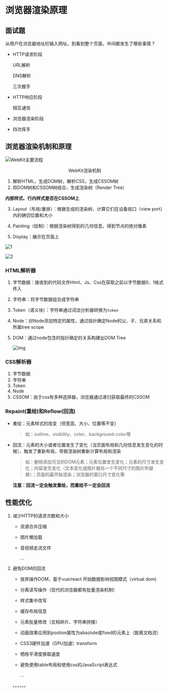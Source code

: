 # 	浏览器渲染原理

## 面试题

从用户在浏览器地址栏输入网址，到看到整个页面，中间都发生了哪些事情 ?

* HTTP请求阶段

  URL解析

  DNS解析

  三次握手

* HTTP响应阶段

  相互通信

* 浏览器渲染阶段

* 四次挥手

## 浏览器渲染机制和原理

![WebKit主要流程](https://user-gold-cdn.xitu.io/2018/10/31/166c94f06bc75fcd?imageView2/0/w/1280/h/960/format/webp/ignore-error/1)

<center>WebKit渲染机制</center>

1. 解析HTML，生成DOM树，解析CSS，生成CSSOM树
2. 将DOM树和CSSOM树结合，生成渲染树（Render Tree）

**内部样式、行内样式是否在CSSOM上**

3. Layout（布局/重排）：根据生成的渲染树，计算它们在设备视口（view port）内的确切位置和大小

4. Painting（绘制）：根据渲染树得到的几何信息，得到节点的绝对像素

5. Display：展示在页面上

![1](E:\JavaWeb\Deeply-Study\JS\Function\images\1.jpg)



![2](E:\JavaWeb\Deeply-Study\JS\Function\images\2.jpg)

### HTML解析器

1. 字节数据：接收到的代码文件Html、Js、Css在获取之前以字节数据0、1格式传入

2. 字符串：将字节数据组合成字符串

3. Token（语义块）：字符串通过词法分析器转换为`token`

4. Node：对Node添加特定的属性，通过指针确定Node的父、子、兄弟关系和所属tree scope

5. DOM：通过node包含的指针确定的关系构建出DOM Tree

   ![img](https://img-blog.csdn.net/2018062900265381)

### CSS解析器

1. 字节数据
2. 字符串
3. Token
4. Node
5. CSSOM：由于css有多种选择器，浏览器通过递归获取最终的CSSOM

### Repaint(重绘)和Reflow(回流)

* 重绘：元素样式的改变（但宽高、大小、位置等不变）

  > 如：outline、visibility、color、background-color等

* 回流：元素的大小或者位置发生了变化（当页面布局和几何信息发生变化的时候），触发了重新布局，导致渲染树重新计算布局和渲染

  > 如：删除添加可见的DOM元素；元素位置发生变化；元素的尺寸发生变化；内容发生变化（文本变化或图片被另一个不同尺寸的图片所替换）；页面的最开始渲染；浏览器的窗口尺寸变化等

  **注意：回流一定会触发重绘，而重绘不一定会回流**



## 性能优化

1. 减少HTTP的请求次数和大小

   * 资源合并压缩

   * 图片懒加载

   * 音视频走流文件

     ...

2. 避免DOM的回流

   * 放弃操作DOM，基于vue/react 开始数据影响视图模式（virtual dom)

   * 分离读写操作（现代的浏览器都有批量渲染机制）

   * 样式集中改写

   * 缓存布局信息

   * 元素批量修改（文档碎片、字符串拼接）

   * 动画效果应用到postion属性为absolute或fixed的元素上（脱离文档流） 

   * CSS3硬件加速（GPU加速）transform

   * 牺牲平滑度换取速度

   * 避免使用table布局和使用css的JavaScript表达式

     ...

   。。。。。。
